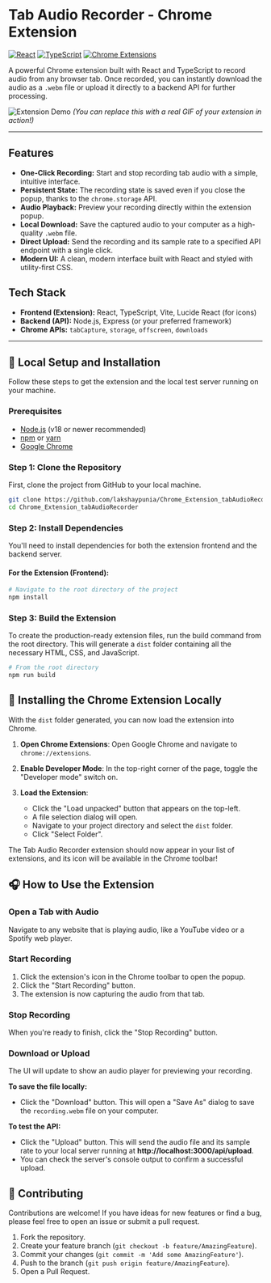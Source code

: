 # Tab Audio Recorder - Chrome Extension

[![React](https://img.shields.io/badge/React-20232A?style=for-the-badge&logo=react&logoColor=61DAFB)](https://reactjs.org/)
[![TypeScript](https://img.shields.io/badge/TypeScript-007ACC?style=for-the-badge&logo=typescript&logoColor=white)](https://www.typescriptlang.org/)
[![Chrome Extensions](https://img.shields.io/badge/Chrome%20Extension-4285F4?style=for-the-badge&logo=googlechrome&logoColor=white)](https://developer.chrome.com/docs/extensions/)

A powerful Chrome extension built with React and TypeScript to record audio from any browser tab. Once recorded, you can instantly download the audio as a `.webm` file or upload it directly to a backend API for further processing.

![Extension Demo](./demo.gif)
*(You can replace this with a real GIF of your extension in action!)*

---

## Features

-   **One-Click Recording:** Start and stop recording tab audio with a simple, intuitive interface.
-   **Persistent State:** The recording state is saved even if you close the popup, thanks to the `chrome.storage` API.
-   **Audio Playback:** Preview your recording directly within the extension popup.
-   **Local Download:** Save the captured audio to your computer as a high-quality `.webm` file.
-   **Direct Upload:** Send the recording and its sample rate to a specified API endpoint with a single click.
-   **Modern UI:** A clean, modern interface built with React and styled with utility-first CSS.

## Tech Stack

-   **Frontend (Extension):** React, TypeScript, Vite, Lucide React (for icons)
-   **Backend (API):** Node.js, Express (or your preferred framework)
-   **Chrome APIs:** `tabCapture`, `storage`, `offscreen`, `downloads`

---

## 🚀 Local Setup and Installation

Follow these steps to get the extension and the local test server running on your machine.

### Prerequisites

-   [Node.js](https://nodejs.org/en/) (v18 or newer recommended)
-   [npm](https://www.npmjs.com/) or [yarn](https://yarnpkg.com/)
-   [Google Chrome](https://www.google.com/chrome/)

### Step 1: Clone the Repository

First, clone the project from GitHub to your local machine.

```bash
git clone https://github.com/lakshaypunia/Chrome_Extension_tabAudioRecorder.git
cd Chrome_Extension_tabAudioRecorder
```
### Step 2: Install Dependencies

You'll need to install dependencies for both the extension frontend and the backend server.

#### For the Extension (Frontend):

```bash
# Navigate to the root directory of the project
npm install
```

### Step 3: Build the Extension

To create the production-ready extension files, run the build command from the root directory. This will generate a `dist` folder containing all the necessary HTML, CSS, and JavaScript.

```bash
# From the root directory
npm run build
```

## 🔧 Installing the Chrome Extension Locally

With the `dist` folder generated, you can now load the extension into Chrome.

1. **Open Chrome Extensions**: Open Google Chrome and navigate to `chrome://extensions`.

2. **Enable Developer Mode**: In the top-right corner of the page, toggle the "Developer mode" switch on.

3. **Load the Extension**: 
   - Click the "Load unpacked" button that appears on the top-left.
   - A file selection dialog will open.
   - Navigate to your project directory and select the `dist` folder.
   - Click "Select Folder".

The Tab Audio Recorder extension should now appear in your list of extensions, and its icon will be available in the Chrome toolbar!

## 🎧 How to Use the Extension

### Open a Tab with Audio
Navigate to any website that is playing audio, like a YouTube video or a Spotify web player.

### Start Recording
1. Click the extension's icon in the Chrome toolbar to open the popup.
2. Click the "Start Recording" button.
3. The extension is now capturing the audio from that tab.

### Stop Recording
When you're ready to finish, click the "Stop Recording" button.

### Download or Upload
The UI will update to show an audio player for previewing your recording.

**To save the file locally:**
- Click the "Download" button. This will open a "Save As" dialog to save the `recording.webm` file on your computer.

**To test the API:**
- Click the "Upload" button. This will send the audio file and its sample rate to your local server running at **http://localhost:3000/api/upload**.
- You can check the server's console output to confirm a successful upload.

## 🤝 Contributing

Contributions are welcome! If you have ideas for new features or find a bug, please feel free to open an issue or submit a pull request.

1. Fork the repository.
2. Create your feature branch (`git checkout -b feature/AmazingFeature`).
3. Commit your changes (`git commit -m 'Add some AmazingFeature'`).
4. Push to the branch (`git push origin feature/AmazingFeature`).
5. Open a Pull Request.

